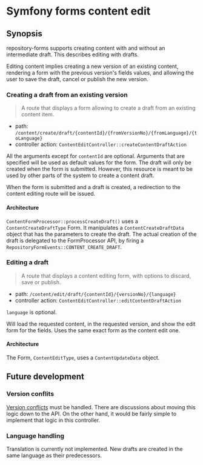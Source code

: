 # Symfony forms content edit

## Synopsis
repository-forms supports creating content with and without an intermediate draft. This describes
editing with drafts.

Editing content implies creating a new version of an existing content, rendering a form with the
previous version's fields values, and allowing the user to save the draft, cancel or publish the
new version.


### Creating a draft from an existing version

> A route that displays a form allowing to create a draft from an existing content item.

- path: `/content/create/draft/{contentId}/{fromVersionNo}/{fromLanguage}/{toLanguage}`
- controller action: `ContentEditController::createContentDraftAction`

All the arguments except for `contentId` are optional. Arguments that are specified will
be used as default values for the form. The draft will only be created when the form is 
submitted. However, this resource is meant to be used by other parts of the system to create 
a content draft.

When the form is submitted and a draft is created, a redirection to the content editing route
will be issued.

#### Architecture
`ContentFormProcessor::processCreateDraft()` uses a `ContentCreateDraftType` Form.
It manipulates a `ContentCreateDraftData` object that has the parameters to create the draft.
The actual creation of the draft is delegated to the FormProcessor API, by firing a
`RepositoryFormEvents::CONTENT_CREATE_DRAFT`.


### Editing a draft
> A route that displays a content editing form, with options to discard, save or publish.

- path: `/content/edit/draft/{contentId}/{versionNo}/{language}`
- controller action: `ContentEditController::editContentDraftAction`

`language` is optional.

Will load the requested content, in the requested version, and show the edit form for the fields.
Uses the same exact form as the content edit one.

#### Architecture
The Form, `ContentEditType`, uses a `ContentUpdateData` object.


## Future development

### Version conflits
[Version conflicts](https://jira.ez.no/browse/EZP-25465) must be handled. There are discussions
about moving this logic down to the API. On the other hand, it would be fairly simple to implement
that logic in this controller.

### Language handling
Translation is currently not implemented. New drafts are created in the same language as their
predecessors.
